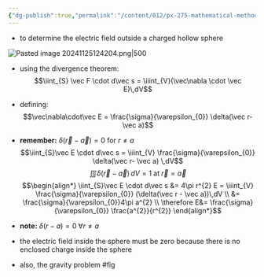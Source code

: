 ```yaml
---
{"dg-publish":true,"permalink":"/content/012/px-275-mathematical-methods/e-stoke-s-theorem-and-the-divergence-theorem/px-275-e2c-example/","noteIcon":"1","created":"2024-11-25T10:50:32.000+00:00","updated":"2024-11-28T12:13:06.537+00:00"}
---
```


- to determine the electric field outside a charged hollow sphere

![Pasted image 20241125124204.png|500](/img/user/pics/Pasted%20image%2020241125124204.png)
- using the divergence theorem:
$$\iint_{S} \vec F \cdot d\vec s = \iiint_{V}(\vec\nabla \cdot \vec E)\,dV$$
- defining:
$$\vec\nabla\cdot\vec E = \frac{\sigma}{\varepsilon_{0}} \delta(\vec r- \vec a)$$
- **remember:** $\delta(\vec r- \vec a) = 0$ for $r\neq a$
$$\iint_{S}\vec E \cdot d\vec s = \iiint_{V} \frac{\sigma}{\varepsilon_{0}} \delta(\vec r- \vec a) \,dV$$
$$\iiint \delta(\vec r - \vec a)\,dV = 1 \;\text{at} \;\vec r = \vec a$$
$$\begin{align*}
	\iint_{S}\vec E \cdot d\vec s &= 4\pi r^{2} E = \iiint_{V} \frac{\sigma}{\varepsilon_{0}} (\delta(\vec r - \vec a))\,dV \\
	&= \frac{\sigma}{\varepsilon_{0}}4\pi a^{2} \\
	\therefore E&= \frac{\sigma}{\varepsilon_{0}} \frac{a^{2}}{r^{2}}
\end{align*}$$

- **note:** $\delta(r-a)=0\; \forall r \neq a$
- the electric field inside the sphere must be zero because there is no enclosed charge inside the sphere

- also, the gravity problem #fig 

